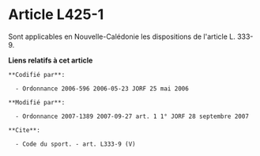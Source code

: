 # Article L425-1

Sont applicables en Nouvelle-Calédonie les dispositions de l'article L. 333-9.

**Liens relatifs à cet article**

	**Codifié par**:

	  - Ordonnance 2006-596 2006-05-23 JORF 25 mai 2006

	**Modifié par**:

	  - Ordonnance 2007-1389 2007-09-27 art. 1 1° JORF 28 septembre 2007

	**Cite**:

	  - Code du sport. - art. L333-9 (V)
